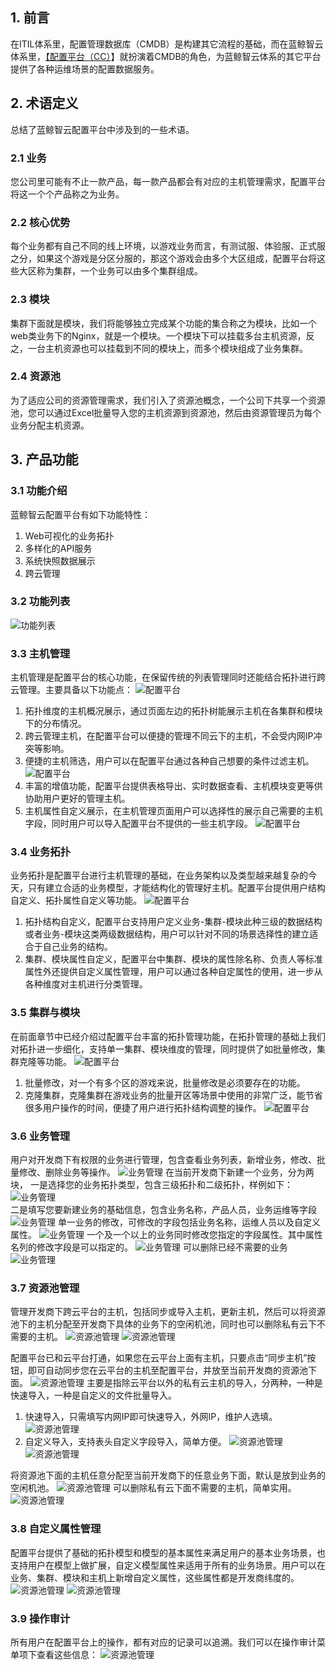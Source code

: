 ## 1. 前言 
在ITIL体系里，配置管理数据库（CMDB）是构建其它流程的基础，而在蓝鲸智云体系里，[【配置平台（CC）](http://o.qcloud.com/console?app=cc-new)】就扮演着CMDB的角色，为蓝鲸智云体系的其它平台提供了各种运维场景的配置数据服务。
## 2. 术语定义  
总结了蓝鲸智云配置平台中涉及到的一些术语。
### 2.1 业务 
您公司里可能有不止一款产品，每一款产品都会有对应的主机管理需求，配置平台将这一个个产品称之为业务。
### 2.2 核心优势 
每个业务都有自己不同的线上环境，以游戏业务而言，有测试服、体验服、正式服之分，如果这个游戏是分区分服的，那这个游戏会由多个大区组成，配置平台将这些大区称为集群，一个业务可以由多个集群组成。
### 2.3 模块
集群下面就是模块，我们将能够独立完成某个功能的集合称之为模块，比如一个web类业务下的Nginx，就是一个模块。一个模块下可以挂载多台主机资源，反之，一台主机资源也可以挂载到不同的模块上，而多个模块组成了业务集群。
### 2.4 资源池
为了适应公司的资源管理需求，我们引入了资源池概念，一个公司下共享一个资源池，您可以通过Excel批量导入您的主机资源到资源池，然后由资源管理员为每个业务分配主机资源。 

## 3. 产品功能
### 3.1 功能介绍
蓝鲸智云配置平台有如下功能特性：
1. Web可视化的业务拓扑
2. 多样化的API服务
3. 系统快照数据展示
4. 跨云管理 

### 3.2 功能列表
![功能列表](http://imgcache.tce.fsphere.cn/static/mc.qcloudimg.com/static/img/97a88cf8f7c02f007f462d9961215210/1.jpg)

### 3.3 主机管理
主机管理是配置平台的核心功能，在保留传统的列表管理同时还能结合拓扑进行跨云管理。主要具备以下功能点：
![配置平台](http://imgcache.tce.fsphere.cn/static/mc.qcloudimg.com/static/img/3af3e7bf58f35183c7724b0b7c912454/2.jpg) 
1. 拓扑维度的主机概况展示，通过页面左边的拓扑树能展示主机在各集群和模块下的分布情况。
2. 跨云管理主机，在配置平台可以便捷的管理不同云下的主机，不会受内网IP冲突等影响。
3. 便捷的主机筛选，用户可以在配置平台通过各种自己想要的条件过滤主机。
![配置平台](http://imgcache.tce.fsphere.cn/static/mc.qcloudimg.com/static/img/2e9cf42be6b7136ef02e34d2f322c4b3/3.jpg)  
4. 丰富的增值功能，配置平台提供表格导出、实时数据查看、主机模块变更等供协助用户更好的管理主机。
5. 主机属性自定义展示，在主机管理页面用户可以选择性的展示自己需要的主机字段，同时用户可以导入配置平台不提供的一些主机字段。
![配置平台](http://imgcache.tce.fsphere.cn/static/mc.qcloudimg.com/static/img/cf972e08779380f0a012412180f9431d/4.jpg) 
 

### 3.4 业务拓扑
业务拓扑是配置平台进行主机管理的基础，在业务架构以及类型越来越复杂的今天，只有建立合适的业务模型，才能结构化的管理好主机。配置平台提供用户结构自定义、拓扑属性自定义等功能。
![配置平台](http://imgcache.tce.fsphere.cn/static/mc.qcloudimg.com/static/img/c05c7bbcc55490021762e77757583669/5.jpg)  
1. 拓扑结构自定义，配置平台支持用户定义业务-集群-模块此种三级的数据结构或者业务-模块这类两级数据结构，用户可以针对不同的场景选择性的建立适合于自己业务的结构。
2. 集群、模块属性自定义，配置平台中集群、模块的属性除名称、负责人等标准属性外还提供自定义属性管理，用户可以通过各种自定属性的使用，进一步从各种维度对主机进行分类管理。

### 3.5 集群与模块
在前面章节中已经介绍过配置平台丰富的拓扑管理功能，在拓扑管理的基础上我们对拓扑进一步细化，支持单一集群、模块维度的管理，同时提供了如批量修改，集群克隆等功能。
![配置平台](http://imgcache.tce.fsphere.cn/static/mc.qcloudimg.com/static/img/ece06283816610a16476e32eb771c7a0/6.jpg) 
1. 批量修改，对一个有多个区的游戏来说，批量修改是必须要存在的功能。
2. 克隆集群，克隆集群在游戏业务的批量开区等场景中使用的非常广泛，能节省很多用户操作的时间，便捷了用户进行拓扑结构调整的操作。
![配置平台](http://imgcache.tce.fsphere.cn/static/mc.qcloudimg.com/static/img/300ea8d7e698e18d6f9aff615a65fd03/7.jpg)  

### 3.6 业务管理
用户对开发商下有权限的业务进行管理，包含查看业务列表，新增业务，修改、批量修改、删除业务等操作。
![业务管理](http://imgcache.tce.fsphere.cn/static/mc.qcloudimg.com/static/img/dfff84cec57ae936f4d0e9e2d42f744b/61.jpg) 
在当前开发商下新建一个业务，分为两块，
一是选择您的业务拓扑类型，包含三级拓扑和二级拓扑，样例如下：
![业务管理](http://imgcache.tce.fsphere.cn/static/mc.qcloudimg.com/static/img/b8dc69f34e1343d1581d013a81c6beb8/62.jpg)  
二是填写您要新建业务的基础信息，包含业务名称，产品人员，业务运维等字段
![业务管理](http://imgcache.tce.fsphere.cn/static/mc.qcloudimg.com/static/img/e7649d7e9661d6ee0957c5d3bd73d89a/63.jpg) 
单一业务的修改，可修改的字段包括业务名称，运维人员以及自定义属性。
![业务管理](http://imgcache.tce.fsphere.cn/static/mc.qcloudimg.com/static/img/2ff86893a0d77294d94c23068ee1e057/64.jpg) 
一个及一个以上的业务同时修改您指定的字段属性。其中属性名列的修改字段是可以指定的。
![业务管理](http://imgcache.tce.fsphere.cn/static/mc.qcloudimg.com/static/img/3e302c52fe319c7c771ee7d66c8a28ff/65.jpg) 
可以删除已经不需要的业务
![业务管理](http://imgcache.tce.fsphere.cn/static/mc.qcloudimg.com/static/img/fba9e11f41f10f5b79df97d4eabf2906/66.jpg) 
### 3.7 资源池管理
管理开发商下跨云平台的主机，包括同步或导入主机，更新主机，然后可以将资源池下的主机分配至开发商下具体的业务下的空闲机池，同时也可以删除私有云下不需要的主机。
![资源池管理](http://imgcache.tce.fsphere.cn/static/mc.qcloudimg.com/static/img/a73c2050f029c4cf38ca25680ef1527b/71.jpg)
![资源池管理](http://imgcache.tce.fsphere.cn/static/mc.qcloudimg.com/static/img/3a91cfa6dc71a46e691323b16748f3c6/72.jpg)  

配置平台已和云平台打通，如果您在云平台上面有主机，只要点击“同步主机”按钮，即可自动同步您在云平台的主机至配置平台，并放至当前开发商的资源池下面。
![资源池管理](http://imgcache.tce.fsphere.cn/static/mc.qcloudimg.com/static/img/a9f8e5f7ddc11a8478b5dd5990dae6bc/73.jpg) 
主要是指除云平台以外的私有云主机的导入，分两种，一种是快速导入，一种是自定义的文件批量导入。
1. 快速导入，只需填写内网IP即可快速导入，外网IP，维护人选填。
![资源池管理](http://imgcache.tce.fsphere.cn/static/mc.qcloudimg.com/static/img/5d2b64d084fe5d6ec6cc6db6924f31c7/74.jpg)
2. 自定义导入，支持表头自定义字段导入，简单方便。
![资源池管理](http://imgcache.tce.fsphere.cn/static/mc.qcloudimg.com/static/img/7ad68473a21c3aa68293182b62263ca6/75.jpg)
![资源池管理](http://imgcache.tce.fsphere.cn/static/mc.qcloudimg.com/static/img/847745d602a64ca210d9738e9650140e/76.jpg)
 
将资源池下面的主机任意分配至当前开发商下的任意业务下面，默认是放到业务的空闲机池。
![资源池管理](http://imgcache.tce.fsphere.cn/static/mc.qcloudimg.com/static/img/b0ac972765156783ebe51712691d68bb/77.jpg) 
可以删除私有云下面不需要的主机，简单实用。
![资源池管理](http://imgcache.tce.fsphere.cn/static/mc.qcloudimg.com/static/img/f539d23fb00c5df25d3e50199f327c59/78.jpg) 

### 3.8 自定义属性管理
配置平台提供了基础的拓扑模型和模型的基本属性来满足用户的基本业务场景，也支持用户在模型上做扩展，自定义模型属性来适用于所有的业务场景。用户可以在业务、集群、模块和主机上新增自定义属性，这些属性都是开发商纬度的。
![资源池管理](http://imgcache.tce.fsphere.cn/static/mc.qcloudimg.com/static/img/cb0d32f6f4781415b8a5a4962ff11664/79.jpg)
![资源池管理](http://imgcache.tce.fsphere.cn/static/mc.qcloudimg.com/static/img/fb643919ce6008a1cb9e62e429adfba3/710.jpg) 

### 3.9 操作审计
所有用户在配置平台上的操作，都有对应的记录可以追溯。我们可以在操作审计菜单项下查看这些信息： 
![资源池管理](http://imgcache.tce.fsphere.cn/static/mc.qcloudimg.com/static/img/1c11de1791a1642dac74269af47309a4/711.jpg)  





